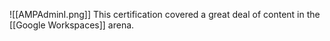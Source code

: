 ![[AMPAdminI.png]]
This certification covered a great deal of content in the [[Google Workspaces]] arena. 
